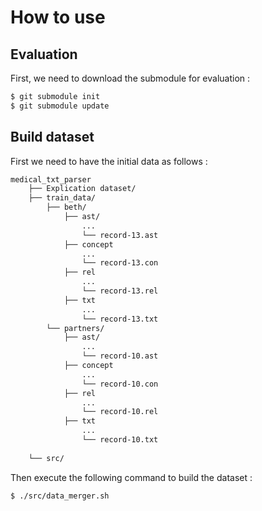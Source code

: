 
# How to use 
## Evaluation
First, we need to download the submodule for evaluation :
```bash
$ git submodule init
$ git submodule update
```

## Build dataset
First we need to have the initial data as follows :

```bash
medical_txt_parser
	├── Explication dataset/
	├── train_data/
		├── beth/
			├── ast/
				...
				└── record-13.ast
			├── concept
				...
				└── record-13.con
			├── rel
				...
				└── record-13.rel
			├── txt
				...
				└── record-13.txt
		└── partners/
			├── ast/
				...
				└── record-10.ast
			├── concept
				...
				└── record-10.con
			├── rel
				...
				└── record-10.rel
			├── txt
				...
				└── record-10.txt
	
	└── src/                
```

Then execute the following command to build the dataset :
```bash
$ ./src/data_merger.sh
```

